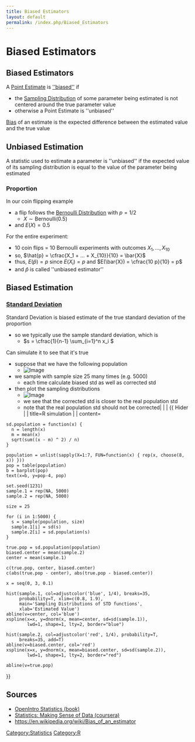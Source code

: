 ```yaml
---
title: Biased Estimators
layout: default
permalink: /index.php/Biased_Estimators
---
```


# Biased Estimators

## Biased Estimators
A [Point Estimate](Point_Estimate) is [''biased''](Bias) if
- the [Sampling Distribution](Sampling_Distribution) of some parameter being estimated is not centered around the true parameter value
- otherwise a Point Estimate is ''unbiased''


[Bias](Bias) of an estimate is the expected difference between the estimated value and the true value


## Unbiased Estimation
A statistic used to estimate a parameter is ''unbiased'' if the expected value of its sampling distribution is equal to the value of the parameter being estimated


### Proportion
In our coin flipping example
- a flip follows the [Bernoulli Distribution](Bernoulli_Distribution) with $p = 1/2$
  - $X \sim \text{Bernoulli}(0.5)$
- and $E(X) = 0.5$


For the entire experiment:
- 10 coin flips = 10 Bernoulli experiments with outcomes $X_1, ..., X_{10}$
- so, $\hat{p} = \cfrac{X_1 + ... + X_{10}}{10} = \bar{X}$
- thus, $E(\hat{p}) = p$ since $E(X_i) = p$ and $E(\bar{X}) = \cfrac{10 p}{10}  = p$
- and $\hat{p}$ is called ''unbiased estimator''


## Biased Estimation


### [Standard Deviation](Standard_Deviation)
Standard Deviation is biased estimate of the true standard deviation of the proportion
- so we typically use the sample standard deviation, which is 
  - $s = \cfrac{1}{n-1} \sum_{i=1}^n x_i $


Can simulate it to see that it's true
- suppose that we have the following population
  - <img src="http://habrastorage.org/files/d6f/7d4/88b/d6f7d488b10e4e819d77def52d4bd26d.png" alt="Image">
- we sample with sample size 25 many times (e.g. 5000) 
  - each time calculate biased std as well as corrected std
- then plot the sampling distributions
  - <img src="http://habrastorage.org/files/a33/440/4ea/a334404ea02a4ffd877dc57c7f0636b9.png" alt="Image">
  - we see that the corrected std is closer to the real population std
  - note that the real population std should not be corrected|   | |
{{ Hider |  |   title=R simulation |  |   content=
```transact-sql
sd.population = function(x) {
  n = length(x)
  m = mean(x)
  sqrt(sum((x - m) ^ 2) / n)
}

population = unlist(sapply(X=1:7, FUN=function(x) { rep(x, choose(8, x)) }))
pop = table(population)
b = barplot(pop)
text(x=b, y=pop-4, pop)

set.seed(1231)
sample.1 = rep(NA, 5000)
sample.2 = rep(NA, 5000)

size = 25

for (i in 1:5000) {
  s = sample(population, size)
  sample.1[i] = sd(s)
  sample.2[i] = sd.population(s)
}

true.pop = sd.population(population)
biased.center = mean(sample.2)
center = mean(sample.1)

c(true.pop, center, biased.center)
c(abs(true.pop - center), abs(true.pop - biased.center))

x = seq(0, 3, 0.1)

hist(sample.1, col=adjustcolor('blue', 1/4), breaks=35,
     probability=T, xlim=c(0.8, 1.9),
     main='Sampling Distributions of STD functions',
     xlab='Estimated Value')
abline(v=center, col='blue')
xspline(x=x, y=dnorm(x, mean=center, sd=sd(sample.1)), 
        lwd=1, shape=1, lty=2, border="blue")

hist(sample.2, col=adjustcolor('red', 1/4), probability=T,
     breaks=35, add=T)
abline(v=biased.center, col='red')
xspline(x=x, y=dnorm(x, mean=biased.center, sd=sd(sample.2)), 
        lwd=1, shape=1, lty=2, border="red")

abline(v=true.pop)
```
}}



## Sources
- [OpenIntro Statistics (book)](OpenIntro_Statistics_(book))
- [Statistics: Making Sense of Data (coursera)](Statistics__Making_Sense_of_Data_(coursera))
- https://en.wikipedia.org/wiki/Bias_of_an_estimator

[Category:Statistics](Category_Statistics)
[Category:R](Category_R)
